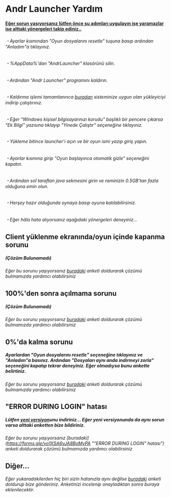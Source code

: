 # Andr Launcher Yardım
#### [Eğer sorun yaşıyorsanız lütfen önce şu adımları uygulayın işe yaramazlar ise alttaki yönergeleri takip ediniz..](#)
###### ・Ayarlar kısmından "Oyun dosyalarını resetle" tuşuna basıp ardından "Anladım"a tıklayınız.
###### ・%AppData%'dan "AndrLauncher" klasörünü silin.
###### ・Ardından "Andr Launcher" programını kaldırın.
###### ・Kaldırma işlemi tamamlanınca [buradan](https://drive.google.com/drive/folders/1RHzRPreiNnP-t8IOwgVVTelBId_REvSI "Andr Launcher İndirme") sisteminize uygun olan yükleyiciyi indirip çalıştırınız.
###### ・Eğer "Windows kişisel bilgisayarınızı korudu" başlıklı bir pencere çıkarsa "Ek Bilgi" yazısına tıklayıp "Yinede Çalıştır" seçeneğine tıklayınız.
###### ・Yükleme bitince launcher'ı açın ve bir oyun ismi yazıp giriş yapın.
###### ・Ayarlar kısmına girip "Oyun başlayınca otomatik gizle" seçeneğini kapatın.
###### ・Ardından sol taraftan java sekmesini girin ve  raminizin 0.5GB'tan fazla olduğuna emin olun.
###### ・Herşey hazır olduğunda oynaya basıp oyuna katılabilirsiniz.
###### ・Eğer hâla hata alıyorsanız aşağıdaki yönergeleri deneyiniz...
## Client yüklenme ekranında/oyun içinde kapanma sorunu
##### (Çözüm Bulunamadı)
###### Eğer bu sorunu yaşıyorsanız [buradaki](https://docs.google.com/forms/d/1VtYXE6e7vs60OOXvzyPRfnYA3_zS5OR_Hp9ZLyMmwp0 "100%'den sonra açılmama sorunu") anketi doldurarak çözümü bulmamızda yardımcı olabilirsiniz
## 100%'den sonra açılmama sorunu
##### (Çözüm Bulunamadı)
###### Eğer bu sorunu yaşıyorsanız [buradaki](https://docs.google.com/forms/d/1VtYXE6e7vs60OOXvzyPRfnYA3_zS5OR_Hp9ZLyMmwp0 "100%'den sonra açılmama sorunu") anketi doldurarak çözümü bulmamızda yardımcı olabilirsiniz
## 0%'da kalma sorunu
##### Ayarlardan "Oyun dosyalarını resetle" seçeneğine tıklayınız ve "Anladım"a basınız. Ardından "Dosyaları aynı anda indirmeyi zorla" seçeneğini kapatıp tekrar deneyiniz. Eğer olmadıysa bunu ankette belirtiniz.
###### Eğer bu sorunu yaşıyorsanız [buradaki](https://forms.gle/UME8LJTcJzSXzAyM9 "0%'da kalma sorunu") anketi doldurarak çözümü bulmamızda yardımcı olabilirsiniz
## "ERROR DURING LOGIN" hatası
##### Lütfen [yeni versiyon](https://drive.google.com/drive/folders/1RHzRPreiNnP-t8IOwgVVTelBId_REvSI "Andr Launcher İndirme")unu indiriniz... Eğer yeni versiyonunda da aynı sorun varsa alttaki anketten bize bildiriniz.
###### Eğer bu sorunu yaşıyorsanız [buradaki](https://forms.gle/vo1XSA6vJA8BoMyPA ""ERROR DURING LOGIN" hatası") anketi doldurarak çözümü bulmamızda yardımcı olabilirsiniz
## Diğer...
###### Eğer yukaradakilerden hiç biri sizin hatanızla aynı değilse [buradaki](https://forms.gle/Pb8wrzeHd7UyFZxX9 "Diğer") anketi doldurup bize gönderiniz. Anketinizi incelenip onayladıktan sonra buraya eklenilecektir.
